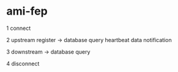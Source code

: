 # ami-fep

1 connect

2 upstream
	register -> database query
	heartbeat
	data notification

3 downstream -> database query

4 disconnect